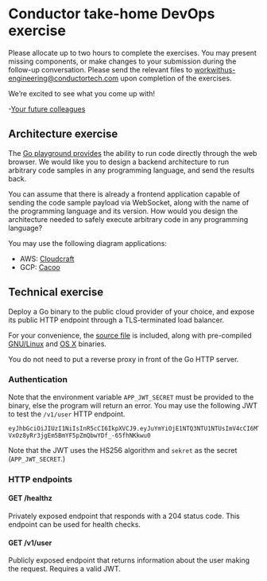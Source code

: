 # Conductor take-home DevOps exercise

Please allocate up to two hours to complete the exercises. You may present missing components, or make changes to your submission during the follow-up conversation. Please send the relevant files to <workwithus-engineering@conductortech.com> upon completion of the exercises.

We’re excited to see what you come up with!

-[Your future colleagues](https://www.conductortech.com/about-us)

## Architecture exercise

The [Go playground provides](https://play.golang.org) the ability to run code directly through the web browser. We would like you to design a backend architecture to run arbitrary code samples in any programming language, and send the results back.

You can assume that there is already a frontend application capable of sending the code sample payload via WebSocket, along with the name of the programming language and its version. How would you design the architecture needed to safely execute arbitrary code in any programming language?

You may use the following diagram applications:
- AWS: [Cloudcraft](https://cloudcraft.co)
- GCP: [Cacoo](https://cacoo.com/templates/gcp-diagram-software)

## Technical exercise

Deploy a Go binary to the public cloud provider of your choice, and expose its public HTTP endpoint through a TLS-terminated load balancer.

For your convenience, the [source file](https://github.com/AtomicConductor/takehome-devops-exercise/blob/master/main.go) is included, along with pre-compiled [GNU/Linux](https://github.com/AtomicConductor/takehome-devops-exercise/blob/master/server-linux) and [OS X](https://github.com/AtomicConductor/takehome-devops-exercise/blob/master/server-darwin) binaries.

You do not need to put a reverse proxy in front of the Go HTTP server.

### Authentication

Note that the environment variable `APP_JWT_SECRET` must be provided to the binary, else the program will return an error. You may use the following JWT to test the `/v1/user` HTTP endpoint.
```
eyJhbGciOiJIUzI1NiIsInR5cCI6IkpXVCJ9.eyJuYmYiOjE1NTQ3NTU1NTUsImV4cCI6MTU1NDc1NTUwMCwiaWF0IjoyNTU0NzU1NTAwLCJqdGkiOiI5ZmRmMGE2Ni00YzllLTRlOTktODc4MC05YjdlOTNlMjFlMjciLCJ1c2VyX2lkIjoiMTA1YjM1MTgtNjQ2ZC00NjNlLWFkZGEtZDJiOTM5YzJkMDZkIiwidXNlcl9mdWxsX25hbWUiOiJCZXJ0cmFtIEdpbGZveWxlIiwidXNlcl9lbWFpbCI6Im51bGxAcGllZHBpcGVyLmNvbSJ9.Y9-VxOz8yRr3jgEm5BmYF5pZmQbwYDf_-65fhNKkwu0
```
Note that the JWT uses the HS256 algorithm and `sekret` as the secret (`APP_JWT_SECRET`.)

### HTTP endpoints

#### GET /healthz
Privately exposed endpoint that responds with a 204 status code. This endpoint can be used for health checks.

#### GET /v1/user
Publicly exposed endpoint that returns information about the user making the request. Requires a valid JWT.
